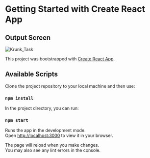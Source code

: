 # Getting Started with Create React App

## Output Screen


![Krunk_Task](https://github.com/Swagatika07/krunk-chat/assets/99073952/32481985-76af-40bd-84ac-694e8e6190c8)

This project was bootstrapped with [Create React App](https://github.com/facebook/create-react-app).

## Available Scripts

Clone the project repository to your local machine and then use:

### `npm install`

In the project directory, you can run:

### `npm start`

Runs the app in the development mode.\
Open [http://localhost:3000](http://localhost:3000) to view it in your browser.

The page will reload when you make changes.\
You may also see any lint errors in the console.

